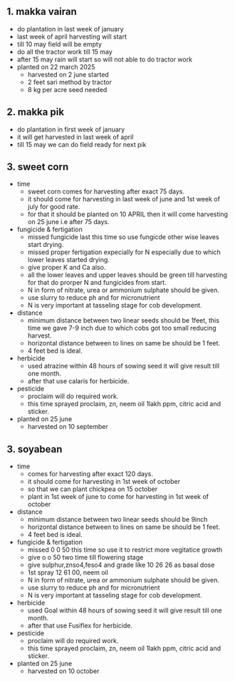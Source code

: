 ## 1. makka vairan
- do plantation in last week of january
- last week of april harvesting will start
- till 10 may field will be empty 
- do all the tractor work till 15 may
- after 15 may rain will start so will not able to do tractor work
- planted on 22 march 2025
    - harvested on 2 june started
    - 2 feet sari method by tractor
    - 8 kg per acre seed needed

## 2. makka pik
- do plantation in first week of january
- it will get harvested in last week of april
- till 15 may we can do field ready for next pik

## 3. sweet corn
- time
    - sweet corn comes for harvesting after exact 75 days.
    - it should come for harvesting in last week of june and 1st week of july for good rate.
    - for that it should be planted on 10 APRIL then it will come harvesting on 25 june i.e after 75 days.
- fungicide & fertigation
    - missed fungicide last this time so use fungicde other wise leaves start drying.
    - missed proper fertigation expecially for N especially due to which lower leaves started drying.
    - give proper K and Ca also.
    - all the lower leaves and upper leaves should be green till harvesting for that do prorper N and fungicides from start.
    - N in form of nitrate, urea or ammonium sulphate should be given.
    - use slurry to reduce ph and for micronutrient
    - N is very important at tasseling stage for cob development.
- distance
    - minimum distance between two linear seeds should be 1feet, this time we gave 7-9 inch due to which cobs got too small reducing harvest.
    - horizontal distance between to lines on same be should be 1 feet.
    - 4 feet bed is ideal.
- herbicide
    - used atrazine within 48 hours of sowing seed it will give result till one month.
    - after that use calaris for herbicide.
- pesticide
    - proclaim will do required work.
    - this time sprayed proclaim, zn, neem oil 1lakh ppm, citric acid and sticker.
- planted on 25 june
    - harvested on 10 september

## 3. soyabean
- time
    - comes for harvesting after exact 120 days.
    - it should come for harvesting in 1st week of october
    - so that we can plant chickpea on 15 october
    - plant in 1st week of june to come for harvesting in 1st week of october
- distance
    - minimum distance between two linear seeds should be 9inch
    - horizontal distance between to lines on same be should be 1 feet.
    - 4 feet bed is ideal.
- fungicide & fertigation
    - missed 0 0 50 this time so use it to restrict more vegitatice growth
    - give o o 50 two time till flowering stage
    - give sulphur,znso4,feso4 and grade like 10 26 26 as basal dose
    - 1st spray 12 61 00, neem oil
    - N in form of nitrate, urea or ammonium sulphate should be given.
    - use slurry to reduce ph and for micronutrient
    - N is very important at tasseling stage for cob development.
- herbicide
    - used Goal within 48 hours of sowing seed it will give result till one month.
    - after that use Fusiflex for herbicide.
- pesticide
    - proclaim will do required work.
    - this time sprayed proclaim, zn, neem oil 1lakh ppm, citric acid and sticker.
- planted on 25 june
    - harvested on 10 october